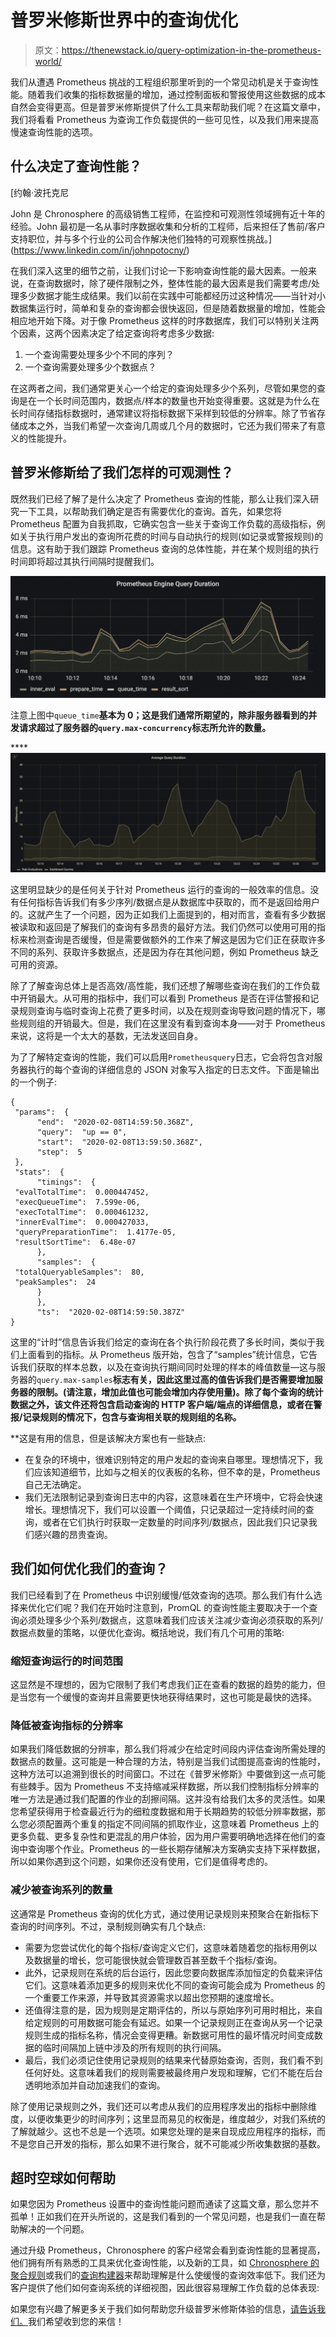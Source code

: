 # 普罗米修斯世界中的查询优化

> 原文：<https://thenewstack.io/query-optimization-in-the-prometheus-world/>

我们从遭遇 Prometheus 挑战的工程组织那里听到的一个常见动机是关于查询性能。随着我们收集的指标数据量的增加，通过控制面板和警报使用这些数据的成本自然会变得更高。但是普罗米修斯提供了什么工具来帮助我们呢？在这篇文章中，我们将看看 Prometheus 为查询工作负载提供的一些可见性，以及我们用来提高慢速查询性能的选项。

## 什么决定了查询性能？

 [约翰·波托克尼

John 是 Chronosphere 的高级销售工程师，在监控和可观测性领域拥有近十年的经验。John 最初是一名从事时序数据收集和分析的工程师，后来担任了售前/客户支持职位，并与多个行业的公司合作解决他们独特的可观察性挑战。](https://www.linkedin.com/in/johnpotocny/) 

在我们深入这里的细节之前，让我们讨论一下影响查询性能的最大因素。一般来说，在查询数据时，除了硬件限制之外，整体性能的最大因素是我们需要考虑/处理多少数据才能生成结果。我们以前在实践中可能都经历过这种情况——当针对小数据集运行时，简单和复杂的查询都会很快返回，但是随着数据量的增加，性能会相应地开始下降。对于像 Prometheus 这样的时序数据库，我们可以特别关注两个因素，这两个因素决定了给定查询将考虑多少数据:

1.  一个查询需要处理多少个不同的序列？
2.  一个查询需要处理多少个数据点？

在这两者之间，我们通常更关心一个给定的查询处理多少个系列，尽管如果您的查询是在一个长时间范围内，数据点/样本的数量也开始变得重要。这就是为什么在长时间存储指标数据时，通常建议将指标数据下采样到较低的分辨率。除了节省存储成本之外，当我们希望一次查询几周或几个月的数据时，它还为我们带来了有意义的性能提升。

## 普罗米修斯给了我们怎样的可观测性？

既然我们已经了解了是什么决定了 Prometheus 查询的性能，那么让我们深入研究一下工具，以帮助我们确定是否有需要优化的查询。首先，如果您将 Prometheus 配置为自我抓取，它确实包含一些关于查询工作负载的高级指标，例如关于执行用户发出的查询所花费的时间与自动执行的规则(如记录或警报规则)的信息。这有助于我们跟踪 Prometheus 查询的总体性能，并在某个规则组的执行时间即将超过其执行间隔时提醒我们。

![](img/146188bbea8875b503bc79b542afb527.png)

注意上图中`queue_time`**基本为 0；这是我们通常所期望的，除非服务器看到的并发请求超过了服务器的`query.max-concurrency`**标志所允许的数量。****

 ****![](img/2b08b9c3257e76e2d2f015f1c64ed714.png)

这里明显缺少的是任何关于针对 Prometheus 运行的查询的一般效率的信息。没有任何指标告诉我们有多少序列/数据点是从数据库中获取的，而不是返回给用户的。这就产生了一个问题，因为正如我们上面提到的，相对而言，查看有多少数据被读取和返回是了解我们的查询有多昂贵的最好方法。我们仍然可以使用可用的指标来检测查询是否缓慢，但是需要做额外的工作来了解这是因为它们正在获取许多不同的系列、获取许多数据点，还是因为存在其他问题，例如 Prometheus 缺乏可用的资源。

除了了解查询总体上是否高效/高性能，我们还想了解哪些查询在我们的工作负载中开销最大。从可用的指标中，我们可以看到 Prometheus 是否在评估警报和记录规则查询与临时查询上花费了更多时间，以及在规则查询导致问题的情况下，哪些规则组的开销最大。但是，我们在这里没有看到查询本身——对于 Prometheus 来说，这将是一个太大的基数，无法发送回自身。

为了了解特定查询的性能，我们可以启用`Prometheusquery`日志，它会将包含对服务器执行的每个查询的详细信息的 JSON 对象写入指定的日志文件。下面是输出的一个例子:

```
{
 "params":  {
      "end":  "2020-02-08T14:59:50.368Z",
      "query":  "up == 0",
      "start":  "2020-02-08T13:59:50.368Z",
      "step":  5
 },
 "stats":  {
      "timings":  {
 "evalTotalTime":  0.000447452,
 "execQueueTime":  7.599e-06,
 "execTotalTime":  0.000461232,
 "innerEvalTime":  0.000427033,
 "queryPreparationTime":  1.4177e-05,
 "resultSortTime":  6.48e-07
      },
      "samples":  {
 "totalQueryableSamples":  80,
 "peakSamples":  24
      }
      },
      "ts":  "2020-02-08T14:59:50.387Z"
}

```

这里的“计时”信息告诉我们给定的查询在各个执行阶段花费了多长时间，类似于我们上面看到的指标。从 Prometheus 版开始，包含了“samples”统计信息，它告诉我们获取的样本总数，以及在查询执行期间同时处理的样本的峰值数量—这与服务器的`query.max-samples`**标志有关，因此这里过高的值告诉我们是否需要增加服务器的限制。(请注意，增加此值也可能会增加内存使用量)。除了每个查询的统计数据之外，该文件还将包含启动查询的 HTTP 客户端/端点的详细信息，或者在警报/记录规则的情况下，包含与查询相关联的规则组的名称。**

 **这是有用的信息，但是该解决方案也有一些缺点:

*   在复杂的环境中，很难识别特定的用户发起的查询来自哪里。理想情况下，我们应该知道细节，比如与之相关的仪表板的名称，但不幸的是，Prometheus 自己无法确定。
*   我们无法限制记录到查询日志中的内容，这意味着在生产环境中，它将会快速增长。理想情况下，我们可以设置一个阈值，只记录超过一定持续时间的查询，或者在它们执行时获取一定数量的时间序列/数据点，因此我们只记录我们感兴趣的昂贵查询。

## 我们如何优化我们的查询？

我们已经看到了在 Prometheus 中识别缓慢/低效查询的选项。那么我们有什么选择来优化它们呢？我们在开始时注意到，PromQL 的查询性能主要取决于一个查询必须处理多少个系列/数据点，这意味着我们应该关注减少查询必须获取的系列/数据点数量的策略，以便优化查询。概括地说，我们有几个可用的策略:

### 缩短查询运行的时间范围

这显然是不理想的，因为它限制了我们考虑我们正在查看的数据的趋势的能力，但是当您有一个缓慢的查询并且需要更快地获得结果时，这也可能是最快的选择。

### 降低被查询指标的分辨率

如果我们降低数据的分辨率，那么我们将减少在给定时间段内评估查询所需处理的数据点的数量。这可能是一种合理的方法，特别是当我们试图提高查询的性能时，这种方法可以追溯到很长的时间窗口。不过在《普罗米修斯》中要做到这一点可能有些棘手。因为 Prometheus 不支持缩减采样数据，所以我们控制指标分辨率的唯一方法是通过我们配置的作业的刮擦间隔。这并没有给我们太多的灵活性。如果您希望获得用于检查最近行为的细粒度数据和用于长期趋势的较低分辨率数据，那么您必须配置两个重复的指定不同间隔的抓取作业，这意味着 Prometheus 上的更多负载、更多复杂性和更混乱的用户体验，因为用户需要明确地选择在他们的查询中查询哪个作业。Prometheus 的一些长期存储解决方案确实支持下采样数据，所以如果你遇到这个问题，如果你还没有使用，它们是值得考虑的。

### 减少被查询系列的数量

这通常是 Prometheus 查询的优化方式，通过使用记录规则来预聚合在新指标下查询的时间序列。不过，录制规则确实有几个缺点:

*   需要为您尝试优化的每个指标/查询定义它们，这意味着随着您的指标用例以及数据量的增长，您可能很快就会管理数百甚至数千个指标/查询。
*   此外，记录规则在系统的后台运行，因此您要向数据库添加恒定的负载来评估它们。这意味着添加更多的规则来优化不同的查询可能会成为 Prometheus 的一个重要工作来源，并导致其资源需求以超出您预期的速度增长。
*   还值得注意的是，因为规则是定期评估的，所以与原始序列可用时相比，来自给定规则的可用数据可能会有延迟。如果一个记录规则正在查询从另一个记录规则生成的指标名称，情况会变得更糟。新数据可用性的最坏情况时间变成数据的临时间隔加上链中涉及的所有规则的执行间隔。
*   最后，我们必须记住使用记录规则的结果来代替原始查询，否则，我们看不到任何好处。这意味着我们的规则需要被最终用户发现和理解，它们不能在后台透明地添加并自动加速我们的查询。

除了使用记录规则之外，我们还可以考虑从我们的应用程序发出的指标中删除维度，以便收集更少的时间序列；这里显而易见的权衡是，维度越少，对我们系统的了解就越少。这也不总是一个选项。如果您处理的是来自现成应用程序的指标，而不是您自己开发的指标，那么如果不进行聚合，就不可能减少所收集数据的基数。

## 超时空球如何帮助

如果您因为 Prometheus 设置中的查询性能问题而通读了这篇文章，那么您并不孤单！正如我们在开头所说的，这是我们看到的一个常见问题，也是我们一直在帮助解决的一个问题。

通过升级 Prometheus，Chronosphere 的客户经常会看到查询性能的显著提高，他们拥有所有熟悉的工具来优化查询性能，以及新的工具，如 [Chronosphere 的聚合规则](https://chronosphere.io/learn/how-can-recording-and-roll-up-rules-help-your-metrics/)或我们的[查询构建器](https://chronosphere.io/learn/announcing-query-builder-to-supercharge-your-promql/)来帮助理解是什么使缓慢的查询效率低下。我们还为客户提供了他们如何查询系统的详细视图，因此很容易理解工作负载的总体表现:

如果您有兴趣了解更多关于我们如何帮助您升级普罗米修斯体验的信息，[请告诉我们。](https://chronosphere.io/contact/)我们希望收到您的来信！

<svg xmlns:xlink="http://www.w3.org/1999/xlink" viewBox="0 0 68 31" version="1.1"><title>Group</title> <desc>Created with Sketch.</desc></svg>******